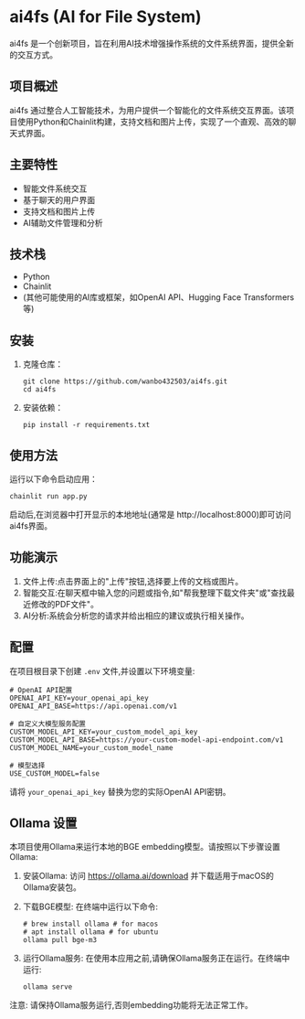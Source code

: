 # ai4fs (AI for File System)

ai4fs 是一个创新项目，旨在利用AI技术增强操作系统的文件系统界面，提供全新的交互方式。

## 项目概述

ai4fs 通过整合人工智能技术，为用户提供一个智能化的文件系统交互界面。该项目使用Python和Chainlit构建，支持文档和图片上传，实现了一个直观、高效的聊天式界面。

## 主要特性

- 智能文件系统交互
- 基于聊天的用户界面
- 支持文档和图片上传
- AI辅助文件管理和分析

## 技术栈

- Python
- Chainlit
- (其他可能使用的AI库或框架，如OpenAI API、Hugging Face Transformers等)

## 安装

1. 克隆仓库：
   ```
   git clone https://github.com/wanbo432503/ai4fs.git
   cd ai4fs
   ```

2. 安装依赖：
   ```
   pip install -r requirements.txt
   ```

## 使用方法

运行以下命令启动应用：

```
chainlit run app.py
```

启动后,在浏览器中打开显示的本地地址(通常是 http://localhost:8000)即可访问ai4fs界面。

## 功能演示

1. 文件上传:点击界面上的"上传"按钮,选择要上传的文档或图片。
2. 智能交互:在聊天框中输入您的问题或指令,如"帮我整理下载文件夹"或"查找最近修改的PDF文件"。
3. AI分析:系统会分析您的请求并给出相应的建议或执行相关操作。

## 配置

在项目根目录下创建 `.env` 文件,并设置以下环境变量:

```
# OpenAI API配置
OPENAI_API_KEY=your_openai_api_key
OPENAI_API_BASE=https://api.openai.com/v1

# 自定义大模型服务配置
CUSTOM_MODEL_API_KEY=your_custom_model_api_key
CUSTOM_MODEL_API_BASE=https://your-custom-model-api-endpoint.com/v1
CUSTOM_MODEL_NAME=your_custom_model_name

# 模型选择
USE_CUSTOM_MODEL=false

```

请将 `your_openai_api_key` 替换为您的实际OpenAI API密钥。

## Ollama 设置

本项目使用Ollama来运行本地的BGE embedding模型。请按照以下步骤设置Ollama:

1. 安装Ollama:
   访问 https://ollama.ai/download 并下载适用于macOS的Ollama安装包。

2. 下载BGE模型:
   在终端中运行以下命令:
   ```
   # brew install ollama # for macos
   # apt install ollama # for ubuntu
   ollama pull bge-m3
   ```

3. 运行Ollama服务:
   在使用本应用之前,请确保Ollama服务正在运行。在终端中运行:
   ```
   ollama serve
   ```

注意: 请保持Ollama服务运行,否则embedding功能将无法正常工作。

